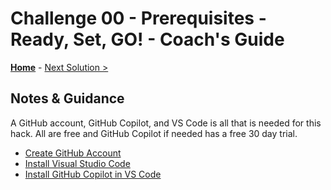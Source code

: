 # Challenge 00 - Prerequisites - Ready, Set, GO! - Coach's Guide

**[Home](./README.md)** - [Next Solution >](./Solution-01.md)

## Notes & Guidance

A GitHub account, GitHub Copilot, and VS Code is all that is needed for this hack.  All are free and GitHub Copilot if needed has a free 30 day trial.

- [Create GitHub Account](https://github.com/join)
- [Install Visual Studio Code](../../000-HowToHack/WTH-Common-Prerequisites.md#visual-studio-code)
- [Install GitHub Copilot in VS Code](https://docs.github.com/en/copilot)
  
